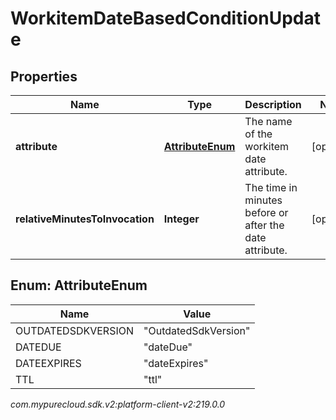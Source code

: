 # WorkitemDateBasedConditionUpdate


## Properties

| Name | Type | Description | Notes |
| ------------ | ------------- | ------------- | ------------- |
| **attribute** | [**AttributeEnum**](#Enum--AttributeEnum) | The name of the workitem date attribute. |  [optional] |
| **relativeMinutesToInvocation** | **Integer** | The time in minutes before or after the date attribute. |  [optional] |


## Enum: AttributeEnum

| Name | Value |
| ---- | ----- |
| OUTDATEDSDKVERSION | &quot;OutdatedSdkVersion&quot; | 
| DATEDUE | &quot;dateDue&quot; | 
| DATEEXPIRES | &quot;dateExpires&quot; | 
| TTL | &quot;ttl&quot; | 




_com.mypurecloud.sdk.v2:platform-client-v2:219.0.0_
